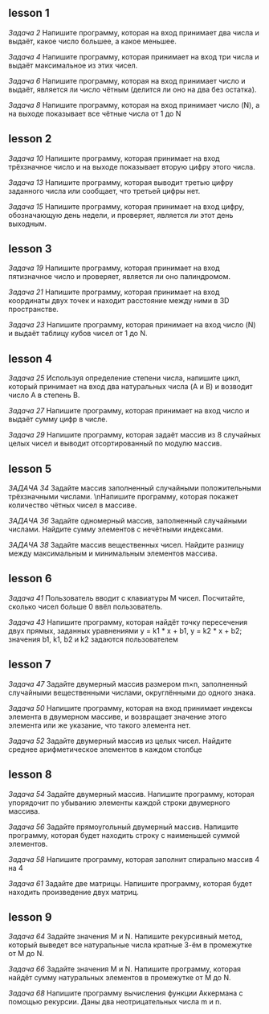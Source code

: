 ## lesson 1
*Задача 2*
Напишите программу, которая на вход принимает два числа и выдаёт, какое число большее, а какое меньшее.

*Задача 4*
Напишите программу, которая принимает на вход три числа и выдаёт максимальное из этих чисел.

*Задача 6*
Напишите программу, которая на вход принимает число и выдаёт, является ли число чётным (делится ли оно на два без остатка).

*Задача 8*
Напишите программу, которая на вход принимает число (N), а на выходе показывает все чётные числа от 1 до N

## lesson 2
*Задача 10*
Напишите программу, которая принимает на вход трёхзначное число и на выходе показывает вторую цифру этого числа.

*Задача 13* 
Напишите программу, которая выводит третью цифру заданного числа или сообщает, что третьей цифры нет.
 
*Задача 15*
Напишите программу, которая принимает на вход цифру, обозначающую день недели, и проверяет, является ли этот день выходным.


## lesson 3
*Задача 19*
Напишите программу, которая принимает на вход пятизначное число и проверяет, является ли оно палиндромом.

*Задача 21* 
Напишите программу, которая принимает на вход координаты двух точек и находит расстояние между ними в 3D пространстве.

*Задача 23* 
Напишите программу, которая принимает на вход число (N) и выдаёт таблицу кубов чисел от 1 до N.


## lesson 4
*Задача 25* 
Используя определение степени числа, напишите цикл, который принимает на вход два натуральных числа (A и B) и возводит число A в степень B.

*Задача 27* 
Напишите программу, которая принимает на вход число и выдаёт сумму цифр в числе.

*Задача 29* 
Напишите программу, которая задаёт массив из 8 случайных целых чисел и выводит отсортированный по модулю массив.


## lesson 5
*ЗАДАЧА 34* 
Задайте массив заполненный случайными положительными трёхзначными числами. \nНапишите программу, которая покажет количество чётных чисел в массиве.

*ЗАДАЧА 36* 
Задайте одномерный массив, заполненный случайными числами. Найдите сумму элементов с нечётными индексами.

*ЗАДАЧА 38* 
Задайте массив вещественных чисел. Найдите разницу между максимальным и минимальным элементов массива.

## lesson 6
*Задача 41* 
Пользователь вводит с клавиатуры M чисел. Посчитайте, сколько чисел больше 0 ввёл пользователь.

*Задача 43* 
Напишите программу, которая найдёт точку пересечения двух прямых, заданных уравнениями 
y = k1 * x + b1, y = k2 * x + b2; значения b1, k1, b2 и k2 задаются пользователем

## lesson 7
*Задача 47* 
Задайте двумерный массив размером m×n, заполненный случайными вещественными числами, округлёнными до одного знака.

*Задача 50*
Напишите программу, которая на вход принимает индексы элемента в двумерном массиве, и возвращает значение этого элемента или же указание, что такого элемента нет.
        
*Задача 52* 
Задайте двумерный массив из целых чисел. Найдите среднее арифметическое элементов в каждом столбце
        
## lesson 8
*Задача 54*
Задайте двумерный массив. Напишите программу, которая упорядочит по убыванию элементы каждой строки двумерного массива.

*Задача 56* 
Задайте прямоугольный двумерный массив. Напишите программу, которая будет находить строку с наименьшей суммой элементов.

*Задача 58*
Напишите программу, которая заполнит спирально массив 4 на 4

*Задача 61*
Задайте две матрицы. Напишите программу, которая будет находить произведение двух матриц.

## lesson 9
*Задача 64*
Задайте значения M и N. Напишите рекурсивный метод, который выведет все натуральные числа кратные 3-ём в промежутке от M до N.

*Задача 66*
Задайте значения M и N. Напишите программу, которая найдёт сумму натуральных элементов в промежутке от M до N.

*Задача 68*
Напишите программу вычисления функции Аккермана с помощью рекурсии. Даны два неотрицательных числа m и n.
